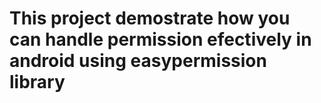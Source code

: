 # This project demostrate how you can handle permission efectively in android using easypermission library
